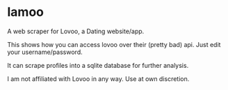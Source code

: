 # lamoo
A web scraper for Lovoo, a Dating website/app.

This shows how you can access lovoo over their (pretty bad) api. Just edit your username/password.

It can scrape profiles into a sqlite database for further analysis.

I am not affiliated with Lovoo in any way. Use at own discretion.
